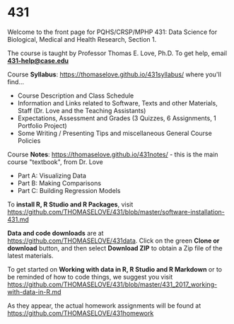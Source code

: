 # 431
Welcome to the front page for PQHS/CRSP/MPHP 431: 
Data Science for Biological, Medical and Health Research, Section 1.

The course is taught by Professor Thomas E. Love, Ph.D.
To get help, email **431-help@case.edu**

Course **Syllabus**: https://thomaselove.github.io/431syllabus/ where you'll find...
  - Course Description and Class Schedule
  - Information and Links related to Software, Texts and other Materials, Staff (Dr. Love and the Teaching Assistants)
  - Expectations, Assessment and Grades (3 Quizzes, 6 Assignments, 1 Portfolio Project)
  - Some Writing / Presenting Tips and miscellaneous General Course Policies

Course **Notes**: https://thomaselove.github.io/431notes/ - this is the main course "textbook", from Dr. Love
  - Part A: Visualizing Data
  - Part B: Making Comparisons
  - Part C: Building Regression Models

To **install R, R Studio and R Packages**, visit https://github.com/THOMASELOVE/431/blob/master/software-installation-431.md

**Data and code downloads** are at https://github.com/THOMASELOVE/431data. Click on the green **Clone or download** button, and then select **Download ZIP** to obtain a Zip file of the latest materials.

To get started on **Working with data in R, R Studio and R Markdown** or to be reminded of how to code things, we suggest you visit https://github.com/THOMASELOVE/431/blob/master/431_2017_working-with-data-in-R.md

As they appear, the actual homework assignments will be found at https://github.com/THOMASELOVE/431homework
